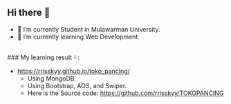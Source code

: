 ## Hi there 👋


- 🔭 I’m currently Student in Mulawarman University.
- 🌱 I’m currently learning Web Development.
<br>     
### My learning result 💦: 

- https://rrisskyy.github.io/toko_pancing/
     - Using MongoDB.
     - Using Bootstrap, AOS, and Swiper.
     - Here is the Source code: https://github.com/rrisskyy/TOKOPANCING
